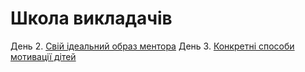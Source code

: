# Школа викладачів

День 2. [Свій ідеальний образ ментора](./ideal_mentor.md)
День 3. [Конкретні способи мотивації дітей](./motovation.md)
